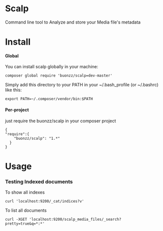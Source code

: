 Scalp
=====

Command line tool to Analyze and store your Media file's metadata 

Install
=======


#### Global

You can install scalp globally in your machine:

```
composer global require 'buonzz/scalp=dev-master'
```

Simply add this directory to your PATH in your ~/.bash_profile (or ~/.bashrc) like this:

```
export PATH=~/.composer/vendor/bin:$PATH
```

#### Per-project

just require the buonzz/scalp in your composer project

```
{
"require":{
    "buonzz/scalp": "1.*"
  }
}
```

Usage
=====



### Testing Indexed documents

To show all indexes
```
curl 'localhost:9200/_cat/indices?v'
```

To list all documents
```
curl -XGET 'localhost:9200/scalp_media_files/_search?pretty=true&q=*:*'
```
